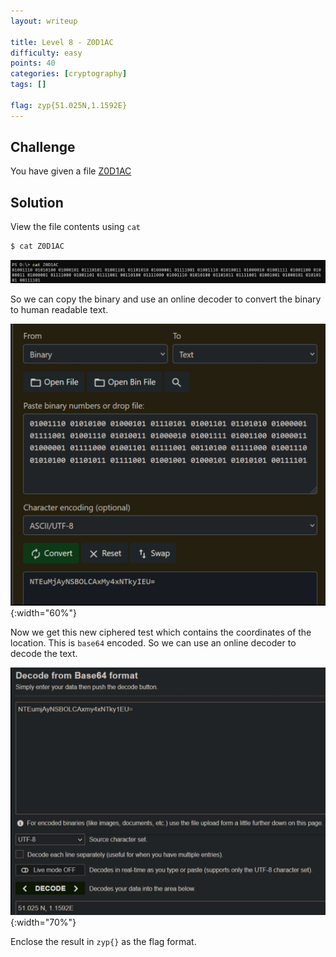```yaml
---
layout: writeup

title: Level 8 - Z0D1AC
difficulty: easy
points: 40
categories: [cryptography]
tags: []

flag: zyp{51.025N,1.1592E}
---
```


## Challenge

You have given a file [Z0D1AC](writeupfiles/level8/Z0D1AC)

## Solution

View the file contents using `cat`

```bash
$ cat Z0D1AC
```

![cat](writeupfiles/level8/cat.png)

So we can copy the binary and use an online decoder to convert the binary to human readable text.

![binary](writeupfiles/level8/binary.png){:width="60%"}

Now we get this new ciphered test which contains the coordinates of the location. This is `base64` encoded. So we can use an online decoder to decode the text.

![base64](writeupfiles/level8/base64.png){:width="70%"}

Enclose the result in `zyp{}` as the flag format.
